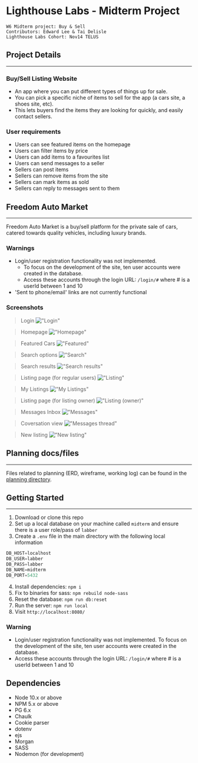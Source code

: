 Lighthouse Labs - Midterm Project
=========
```
W6 Midterm project: Buy & Sell
Contributors: Edward Lee & Tai Delisle
Lighthouse Labs Cohort: Nov14 TELUS
```

## Project Details
---

### Buy/Sell Listing Website
- An app where you can put different types of things up for sale.
- You can pick a specific niche of items to sell for the app (a cars site, a shoes site, etc).
- This lets buyers find the items they are looking for quickly, and easily contact sellers.

### User requirements

- Users can see featured items on the homepage
- Users can filter items by price
- Users can add items to a favourites list
- Users can send messages to a seller
- Sellers can post items
- Sellers can remove items from the site
- Sellers can mark items as sold
- Sellers can reply to messages sent to them

## Freedom Auto Market
---

Freedom Auto Market is a buy/sell platform for the private sale of cars, catered towards quality vehicles, including luxury brands.

### Warnings
- Login/user registration functionality was not implemented.
  - To focus on the development of the site, ten user accounts were created in the database.
  - Access these accounts through the login URL: `/login/#` where # is a userId between 1 and 10
- 'Sent to phone/email' links are not currently functional 

### Screenshots

> Login
!["Login"](./screenshots/buysell_login.png)

> Homepage
!["Homepage"](./screenshots/buysell_home.png)

> Featured Cars
!["Featured"](./screenshots/buysell_featured.png)

> Search options
!["Search"](./screenshots/buysell_search.png)

> Search results
!["Search results"](./screenshots/buysell_searchresults.png)

> Listing page (for regular users)
!["Listing"](./screenshots/buysell_listingshow.png)

> My Listings
!["My Listings"](./screenshots/buysell_listingsmine.png)

> Listing page (for listing owner)
!["Listing (owner)"](./screenshots/buysell_listingshowown.png)

> Messages Inbox
!["Messages"](./screenshots/buysell_messagesinbox.png)

> Coversation view
!["Messages thread"](./screenshots/buysell_messagesconvo.png)

> New listing
!["New listing"](./screenshots/buysell_listingnew.png)

## Planning docs/files
---

Files related to planning (ERD, wireframe, working log) can be found in the [planning directory](./planning).

## Getting Started
---

1. Download or clone this repo
2. Set up a local database on your machine called `midterm` and ensure there is a user role/pass of `labber`
3. Create a `.env` file in the main directory with the following local information
```javascript
DB_HOST=localhost
DB_USER=labber
DB_PASS=labber
DB_NAME=midterm
DB_PORT=5432
```
4. Install dependencies: `npm i`
5. Fix to binaries for sass: `npm rebuild node-sass`
6. Reset the database: `npm run db:reset`
7. Run the server: `npm run local`
8. Visit `http://localhost:8080/`

### Warning
- Login/user registration functionality was not implemented. To focus on the development of the site, ten user accounts were created in the database.
- Access these accounts through the login URL: `/login/#` where # is a userId between 1 and 10

## Dependencies

- Node 10.x or above
- NPM 5.x or above
- PG 6.x
- Chaulk
- Cookie parser
- dotenv
- ejs
- Morgan
- SASS
- Nodemon (for development)
